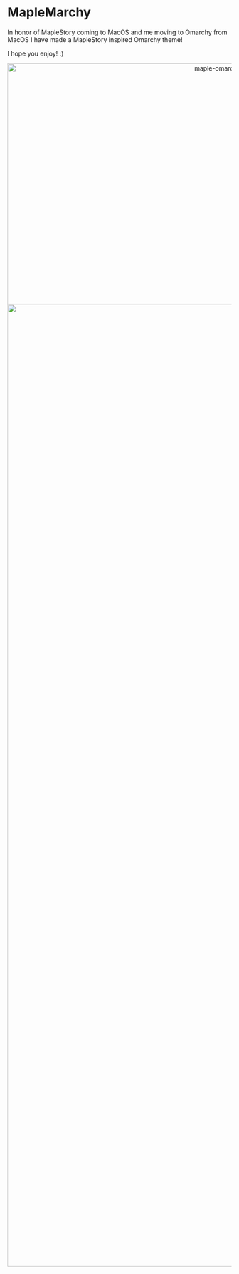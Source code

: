 # MapleMarchy

In honor of MapleStory coming to MacOS and me moving to Omarchy from MacOS I have made a MapleStory inspired Omarchy theme!


I hope you enjoy! :)

<p align="center">
  <img width="960" height="540" alt="maple-omarchy_gh0" src="https://github.com/user-attachments/assets/38382b45-3990-48d2-8def-cd2727fa1e14" />


  <img width="3840" height="2160" alt="screenshot-2025-08-16_11-01-06" src="https://github.com/user-attachments/assets/110e5550-985c-4b60-9fdf-e1f3bf0804ae" />
</p>


